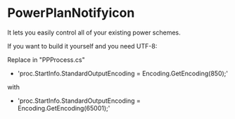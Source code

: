 # PowerPlanNotifyicon

It lets you easily control all of your existing power schemes.

If you want to build it yourself and you need UTF-8:


Replace in "PPProcess.cs"
* 'proc.StartInfo.StandardOutputEncoding = Encoding.GetEncoding(850);'

with

* 'proc.StartInfo.StandardOutputEncoding = Encoding.GetEncoding(65001);'
